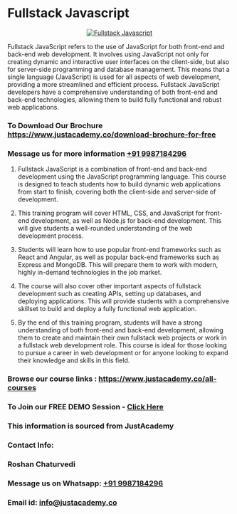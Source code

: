 # Fullstack Javascript

<p align="center">
  <a href="https://justacademy.co/program-detail/full-stack-web-development">
    <img src="https://justacademy.co/storage2/program_images/1704700371.webp" alt="Fullstack Javascript">
  </a>
</p>


Fullstack JavaScript refers to the use of JavaScript for both front-end and back-end web development. It involves using JavaScript not only for creating dynamic and interactive user interfaces on the client-side, but also for server-side programming and database management. This means that a single language (JavaScript) is used for all aspects of web development, providing a more streamlined and efficient process. Fullstack JavaScript developers have a comprehensive understanding of both front-end and back-end technologies, allowing them to build fully functional and robust web applications.
### To Download Our Brochure https://www.justacademy.co/download-brochure-for-free
### Message us for more information [+91 9987184296](https://api.whatsapp.com/send?phone=919987184296)
1) Fullstack JavaScript is a combination of front-end and back-end development using the JavaScript programming language.
This course is designed to teach students how to build dynamic web applications from start to finish, covering both the client-side and server-side of development.

2) This training program will cover HTML, CSS, and JavaScript for front-end development, as well as Node.js for back-end development. This will give students a well-rounded understanding of the web development process.

3) Students will learn how to use popular front-end frameworks such as React and Angular, as well as popular back-end frameworks such as Express and MongoDB. This will prepare them to work with modern, highly in-demand technologies in the job market.

4) The course will also cover other important aspects of fullstack development such as creating APIs, setting up databases, and deploying applications. This will provide students with a comprehensive skillset to build and deploy a fully functional web application.

5) By the end of this training program, students will have a strong understanding of both front-end and back-end development, allowing them to create and maintain their own fullstack web projects or work in a fullstack web development role. This course is ideal for those looking to pursue a career in web development or for anyone looking to expand their knowledge and skills in this field.

### Browse our course links : https://www.justacademy.co/all-courses 
### To Join our FREE DEMO Session - [Click Here](https://www.justacademy.co/register-for-course-demo)


### This information is sourced from JustAcademy
### Contact Info:
### Roshan Chaturvedi
### Message us on Whatsapp: [+91 9987184296](https://api.whatsapp.com/send?phone=919987184296)
### Email id: [info@justacademy.co](mailto:info@justacademy.co)
                    